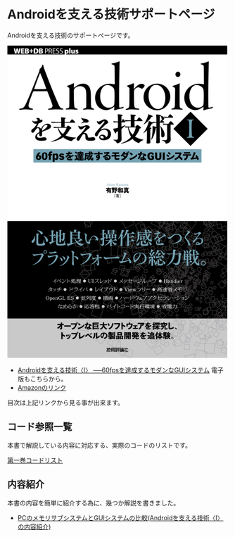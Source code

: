 # Androidを支える技術サポートページ

Androidを支える技術のサポートページです。

![Androidを支える技術I、書影](https://github.com/karino2/AndroidSupportTech/blob/images/front_page.png)


- [Androidを支える技術〈Ⅰ〉 ──60fpsを達成するモダンなGUIシステム](http://gihyo.jp/book/2017/978-4-7741-8759-4) 電子版もこちらから。
 - [Amazonのリンク](https://www.amazon.co.jp/dp/4774187593)

目次は上記リンクから見る事が出来ます。


## コード参照一覧

本書で解説している内容に対応する、実際のコードのリストです。

[第一巻コードリスト](./Part1/CodeRefs.md)


## 内容紹介

本書の内容を簡単に紹介する為に、幾つか解説を書きました。

- [PCのメモリサブシステムとGUIシステムの比較(Androidを支える技術〈Ⅰ〉の内容紹介)](https://gist.github.com/karino2/5ad8c0ca2966399de3bb7be5e070073f)

